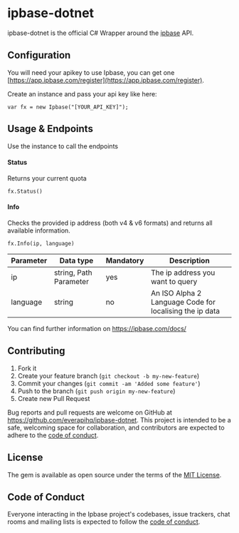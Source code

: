 # ipbase-dotnet

ipbase-dotnet is the official C# Wrapper around the [ipbase](https://app.ipbase.com) API.

## Configuration

You will need your apikey to use Ipbase, you can get one [https://app.ipbase.com/register](https://app.ipbase.com/register).

Create an instance and pass your api key like here:

    var fx = new Ipbase("[YOUR_API_KEY]");

## Usage & Endpoints

Use the instance to call the endpoints

#### Status
Returns your current quota

    fx.Status()

#### Info
Checks the provided ip address (both v4 & v6 formats) and returns all available information.

    fx.Info(ip, language)

  | Parameter | Data type | Mandatory | Description |
  | --- | ----------- | --- | ----------- |
  | ip | string, Path Parameter | yes | The ip address you want to query |
  | language | string | no | An ISO Alpha 2 Language Code for localising the ip data |


You can find further information on https://ipbase.com/docs/

## Contributing

1. Fork it
2. Create your feature branch (`git checkout -b my-new-feature`)
3. Commit your changes (`git commit -am 'Added some feature'`)
4. Push to the branch (`git push origin my-new-feature`)
5. Create new Pull Request

Bug reports and pull requests are welcome on GitHub at https://github.com/everapihq/ipbase-dotnet. This project is intended to be a safe, welcoming space for collaboration, and contributors are expected to adhere to the [code of conduct](https://github.com/everapihq/ipbase-dotnet/blob/master/CODE_OF_CONDUCT.md).

## License

The gem is available as open source under the terms of the [MIT License](https://opensource.org/licenses/MIT).

## Code of Conduct

Everyone interacting in the Ipbase project's codebases, issue trackers, chat rooms and mailing lists is expected to follow the [code of conduct](https://github.com/everapihq/ipbase-dotnet/blob/master/CODE_OF_CONDUCT.md).

